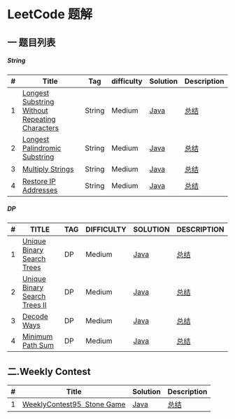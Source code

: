 # LeetCode 题解

## 一 题目列表

##### String

| #    | Title                                                        | Tag    | difficulty | Solution                                                     | Description                                                  |
| ---- | ------------------------------------------------------------ | ------ | ---------- | ------------------------------------------------------------ | ------------------------------------------------------------ |
| 1    | [ Longest Substring Without Repeating Characters ](https://leetcode.com/problems/longest-substring-without-repeating-characters/description/) | String | Medium     | [Java](https://github.com/Tmcsn/leetcode/blob/master/src/StringProblem/String03.java) | [总结](https://github.com/Tmcsn/leetcode/blob/master/md/%E6%9C%80%E9%95%BF%E6%97%A0%E9%87%8D%E5%A4%8D%E5%AD%97%E7%AC%A6%E4%B8%B2.md) |
| 2    | [ Longest Palindromic Substring ](https://leetcode.com/problems/longest-palindromic-substring/description/) | String | Medium     | [Java](https://github.com/Tmcsn/leetcode/blob/master/src/StringProblem/String05.java) | [总结](https://github.com/Tmcsn/leetcode/blob/master/md/%E6%9C%80%E9%95%BF%E5%9B%9E%E6%96%87%E5%AD%97%E7%AC%A6%E5%AD%90%E4%B8%B2.md) |
| 3    | [Multiply Strings](https://leetcode.com/problems/multiply-strings/description/) | String | Medium     | [Java](https://github.com/Tmcsn/leetcode/blob/master/src/StringProblem/String43.java) | [总结](https://github.com/Tmcsn/leetcode/blob/master/md/Multiply%20Strings.md) |
| 4    | [ Restore IP Addresses ](https://leetcode.com/problems/restore-ip-addresses/description/) | String | Medium     | [Java](https://github.com/Tmcsn/leetcode/blob/master/src/StringProblem/String93.java) | [总结](https://github.com/Tmcsn/leetcode/blob/master/md/Restore%20IP%20Addresses.md) |

##### DP

| #    | TITLE                                                        | TAG  | DIFFICULTY | SOLUTION                                                     | DESCRIPTION                                                  |
| ---- | ------------------------------------------------------------ | ---- | ---------- | ------------------------------------------------------------ | ------------------------------------------------------------ |
| 1    | [Unique Binary Search Trees](https://leetcode.com/problems/unique-binary-search-trees/) | DP   | Medium     | [Java](https://github.com/Tmcsn/leetcode/blob/master/src/DPProblem/DP96.java) | [总结](https://github.com/Tmcsn/leetcode/blob/master/md/Unique%20Binary%20Search%20Trees.md) |
| 2    | [Unique Binary Search Trees II](https://leetcode.com/problems/unique-binary-search-trees-ii/) | DP   | Medium     | [Java](https://github.com/Tmcsn/leetcode/blob/master/src/DPProblem/DP95.java) | [总结](https://github.com/Tmcsn/leetcode/blob/master/md/Unique%20Binary%20Search%20Trees%20II.md) |
| 3    | [Decode Ways](https://leetcode.com/problems/decode-ways/)    | DP   | Medium     | [Java](https://github.com/Tmcsn/leetcode/blob/master/src/DPProblem/DP91.java) | [总结](https://github.com/Tmcsn/leetcode/blob/master/md/91.%20Decode%20Ways.md) |
| 4    | [Minimum Path Sum](https://leetcode.com/problems/minimum-path-sum/) | DP   | Medium     | [Java](https://leetcode.com/problems/minimum-path-sum/)      | [总结](https://github.com/Tmcsn/leetcode/blob/master/md/64.%20Minimum%20Path%20Sum%20%2663.%20Unique%20Paths%20II.md) |



## 二.Weekly Contest

| #    | Title                                                        | Solution                                                     | Description                                                  |
| ---- | ------------------------------------------------------------ | ------------------------------------------------------------ | ------------------------------------------------------------ |
| 1    | [WeeklyContest95   Stone Game ](https://leetcode.com/contest/weekly-contest-95/problems/stone-game/) | [Java](https://github.com/Tmcsn/leetcode/blob/master/src/WeeklyContest/Contest95/StoneGame877.java) | [总结](https://github.com/Tmcsn/leetcode/blob/master/md/Stone%20game.md) |

